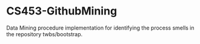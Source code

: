 # CS453-GithubMining
Data Mining procedure implementation for identifying the process smells in the repository twbs/bootstrap.
